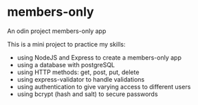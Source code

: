 # members-only
An odin project members-only app

This is a mini project to practice my skills:

* using NodeJS and Express to create a members-only app
* using a database with postgreSQL
* using HTTP methods: get, post, put, delete
* using express-validator to handle validations
* using authentication to give varying access to different users
* using bcrypt (hash and salt) to secure passwords